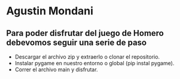 # Agustin Mondani
## Para poder disfrutar del juego de Homero debevomos seguir una serie de paso
- Descargar el archivo zip y extraerlo o clonar el repositorio.
- Instalar pygame en nuestro entorno o global (pip instal pygame).
- Correr el archivo main y disfrutar.
